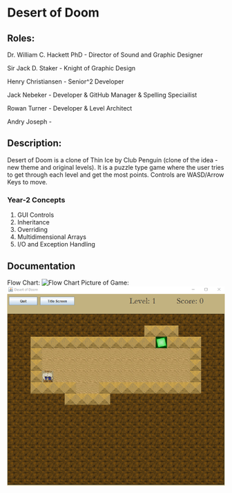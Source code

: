 # Desert of Doom

## Roles:

Dr. William C. Hackett PhD - Director of Sound and Graphic Designer

Sir Jack D. Staker - Knight of Graphic Design

Henry Christiansen - Senior^2 Developer

Jack Nebeker - Developer & GitHub Manager & Spelling Speciailist

Rowan Turner - Developer & Level Architect

Andry Joseph - 

## Description:

Desert of Doom is a clone of Thin Ice by Club Penguin (clone of the idea - new theme and original levels). It is a puzzle type game where the user tries to get through each level and get the most points.
Controls are WASD/Arrow Keys to move.

### Year-2 Concepts
1. GUI Controls
2. Inheritance
3. Overriding
4. Multidimensional Arrays
5. I/O and Exception Handling

## Documentation

Flow Chart:
![Flow Chart](https://user-images.githubusercontent.com/61328987/148413463-abf1f0d4-8fff-498f-be9c-a7014a29997b.png)
Picture of Game:
![Game Pic](https://github.com/StayFrostyLads/2022GroupProject/blob/main/documentation/Game%20Pic.png)
